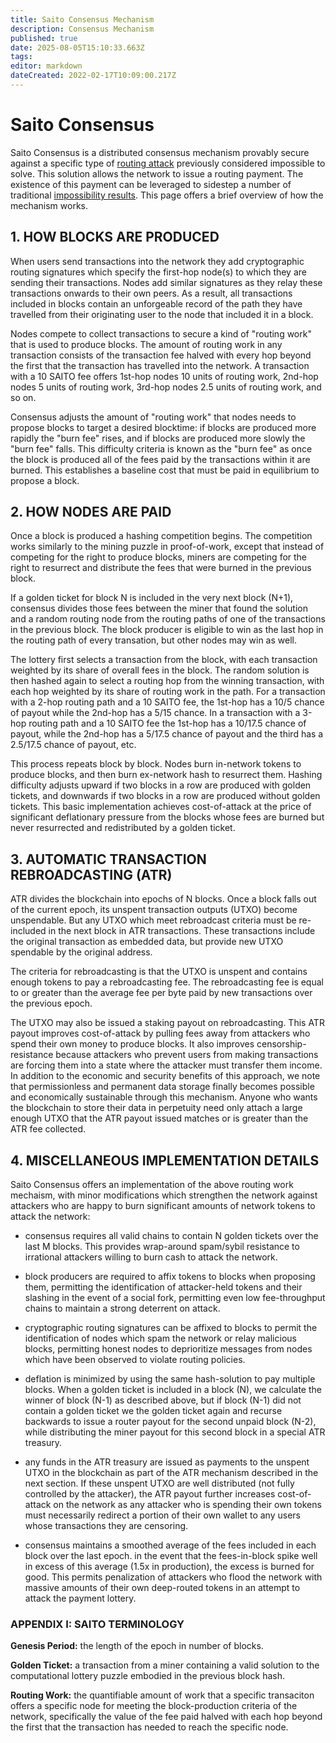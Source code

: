 ```yaml
---
title: Saito Consensus Mechanism
description: Consensus Mechanism
published: true
date: 2025-08-05T15:10:33.663Z
tags: 
editor: markdown
dateCreated: 2022-02-17T10:09:00.217Z
---
```


# Saito Consensus

Saito Consensus is a distributed consensus mechanism provably secure against a specific type of [routing attack](/consensus/sybil-attacks) previously considered impossible to solve. This solution allows the network to issue a routing payment. The existence of this payment can be leveraged to sidestep a number of traditional [impossibility results](/consensus/impossibility-results). This page offers a brief overview of how the mechanism works.

## 1. HOW BLOCKS ARE PRODUCED

When users send transactions into the network they add cryptographic routing signatures which specify the first-hop node(s) to which they are sending their transactions. Nodes add similar signatures as they relay these transactions onwards to their own peers. As a result, all transactions included in blocks contain an unforgeable record of the path they have travelled from their originating user to the node that included it in a block.

Nodes compete to collect transactions to secure a kind of "routing work" that is used to produce blocks. The amount of routing work in any transaction consists of the transaction fee halved with every hop beyond the first that the transaction has travelled into the network. A transaction with a 10 SAITO fee offers 1st-hop nodes 10 units of routing work, 2nd-hop nodes 5 units of routing work, 3rd-hop nodes 2.5 units of routing work, and so on.

Consensus adjusts the amount of "routing work" that nodes needs to propose blocks to target a desired blocktime: if blocks are produced more rapidly the "burn fee" rises, and if blocks are produced more slowly the "burn fee" falls. This difficulty criteria is known as the "burn fee" as once the block is produced all of the fees paid by the transactions within it are burned. This establishes a baseline cost that must be paid in equilibrium to propose a block.

## 2. HOW NODES ARE PAID

Once a block is produced a hashing competition begins. The competition works similarly to the mining puzzle in proof-of-work, except that instead of competing for the right to produce blocks, miners are competing for the right to resurrect and distribute the fees that were burned in the previous block.

If a golden ticket for block N is included in the very next block (N+1), consensus divides those fees between the miner that found the solution and a random routing node from the routing paths of one of the transactions in the previous block. The block producer is eligible to win as the last hop in the routing path of every transation, but other nodes may win as well.

The lottery first selects a transaction from the block, with each transaction weighted by its share of overall fees in the block. The random solution is then hashed again to select a routing hop from the winning transaction, with each hop weighted by its share of routing work in the path. For a transaction with a 2-hop routing path and a 10 SAITO fee, the 1st-hop has a 10/5 chance of payout while the 2nd-hop has a 5/15 chance. In a transaction with a 3-hop routing path and a 10 SAITO fee the 1st-hop has a 10/17.5 chance of payout, while the 2nd-hop has a 5/17.5 chance of payout and the third has a 2.5/17.5 chance of payout, etc.

This process repeats block by block. Nodes burn in-network tokens to produce blocks, and then burn ex-network hash to resurrect them. Hashing difficulty adjusts upward if two blocks in a row are produced with golden tickets, and downwards if two blocks in a row are produced without golden tickets. This basic implementation achieves cost-of-attack at the price of significant deflationary pressure from the blocks whose fees are burned but never resurrected and redistributed by a golden ticket.

## 3. AUTOMATIC TRANSACTION REBROADCASTING (ATR)

ATR divides the blockchain into epochs of N blocks. Once a block falls out of the current epoch, its unspent transaction outputs (UTXO) become unspendable. But any UTXO which meet rebroadcast criteria must be re-included in the next block in ATR transactions. These transactions include the original transaction as embedded data, but provide new UTXO spendable by the original address.

The criteria for rebroadcasting is that the UTXO is unspent and contains enough tokens to pay a rebroadcasting fee. The rebroadcasting fee is equal to or greater than the average fee per byte paid by new transactions over the previous epoch.

The UTXO may also be issued a staking payout on rebroadcasting. This ATR payout improves cost-of-attack by pulling fees away from attackers who spend their own money to produce blocks. It also improves censorship-resistance because attackers who prevent users from making transactions are forcing them into a state where the attacker must transfer them income. In addition to the economic and security benefits of this approach, we note that permissionless and permanent data storage finally becomes possible and economically sustainable through this mechanism. Anyone who wants the blockchain to store their data in perpetuity need only attach a large enough UTXO that the ATR payout issued matches or is greater than the ATR fee collected.

## 4. MISCELLANEOUS IMPLEMENTATION DETAILS

Saito Consensus offers an implementation of the above routing work mechaism, with minor modifications which strengthen the network against attackers who are happy to burn significant amounts of network tokens to attack the network:

* consensus requires all valid chains to contain N golden tickets over the last M blocks. This provides wrap-around spam/sybil resistance to irrational attackers willing to burn cash to attack the network.

* block producers are required to affix tokens to blocks when proposing them, permitting the identification of attacker-held tokens and their slashing in the event of a social fork, permitting even low fee-throughput chains to maintain a strong deterrent on attack.

* cryptographic routing signatures can be affixed to blocks to permit the identification of nodes which spam the network or relay malicious blocks, permitting honest nodes to deprioritize messages from nodes which have been observed to violate routing policies.

* deflation is minimized by using the same hash-solution to pay multiple blocks. When a golden ticket is included in a block (N), we calculate the winner of block (N-1) as described above, but if block (N-1) did not contain a golden ticket we the golden ticket again and recurse backwards to issue a router payout for the second unpaid block (N-2), while distributing the miner payout for this second block in a special ATR treasury.

* any funds in the ATR treasury are issued as payments to the unspent UTXO in the blockchain as part of the ATR mechanism described in the next section. If these unspent UTXO are well distributed (not fully controlled by the attacker), the ATR payout further increases cost-of-attack on the network as any attacker who is spending their own tokens must necessarily redirect a portion of their own wallet to any users whose transactions they are censoring.

* consensus maintains a smoothed average of the fees included in each block over the last epoch. in the event that the fees-in-block spike well in excess of this average (1.5x in production), the excess is burned for good. This permits penalization of attackers who flood the network with massive amounts of their own deep-routed tokens in an attempt to attack the payment lottery.


### APPENDIX I: SAITO TERMINOLOGY

**Genesis Period:** the length of the epoch in number of blocks.

**Golden Ticket:** a transaction from a miner containing a valid solution to the computational lottery puzzle embodied in the previous block hash.

**Routing Work:** the quantifiable amount of work that a specific transaciton offers a specific node for meeting the block-production criteria of the network, specifically the value of the fee paid halved with each hop beyond the first that the transaction has needed to reach the specific node.


